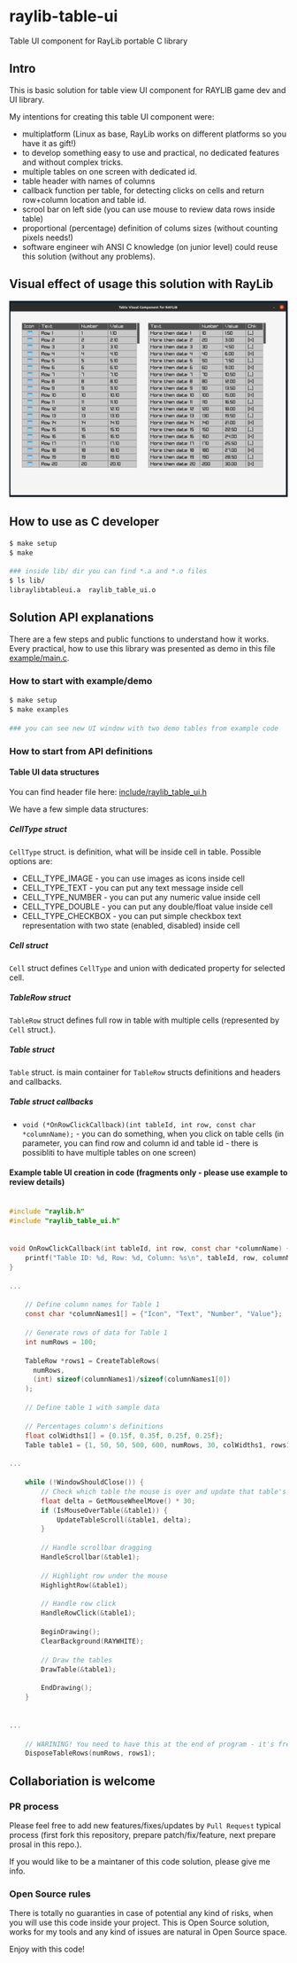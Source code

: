 # raylib-table-ui
Table UI component for RayLib portable C library

## Intro
This is basic solution for table view UI component for RAYLIB game dev and UI library.

My intentions for creating this table UI component were:
- multiplatform (Linux as base, RayLib works on different platforms so you have it as gift!)
- to develop something easy to use and practical, no dedicated features and without complex tricks.
- multiple tables on one screen with dedicated id.
- table header with names of columns
- callback function per table, for detecting clicks on cells and return row+column location and table id.
- scrool bar on left side (you can use mouse to review data rows inside table)
- proportional (percentage) definition of colums sizes (without counting pixels needs!)
- software engineer wih ANSI C knowledge (on junior level) could reuse this solution (without any problems).


## Visual effect of usage this solution with RayLib

![Visual effect of usage this solution with RayLib](example/raylib_table_ui___example__demo_tables.png)


## How to use as C developer
```bash
$ make setup
$ make

### inside lib/ dir you can find *.a and *.o files
$ ls lib/
libraylibtableui.a  raylib_table_ui.o
```

## Solution API explanations

There are a few steps and public functions to understand how it works.
Every practical, how to use this library was presented as demo in this file [example/main.c](example/main.c).

### How to start with example/demo
```bash
$ make setup
$ make examples

### you can see new UI window with two demo tables from example code
```

### How to start from API definitions

#### Table UI data structures
You can find header file here: [include/raylib_table_ui.h](include/raylib_table_ui.h)

We have a few simple data structures:
##### CellType struct
`CellType` struct. is definition, what will be inside cell in table. Possible options are:
- CELL_TYPE_IMAGE - you can use images as icons inside cell
- CELL_TYPE_TEXT - you can put any text message inside cell
- CELL_TYPE_NUMBER - you can put any numeric value inside cell
- CELL_TYPE_DOUBLE - you can put any double/float value inside cell
- CELL_TYPE_CHECKBOX - you can put simple checkbox text representation with two state (enabled, disabled) inside cell

##### Cell struct
`Cell` struct defines `CellType` and union with dedicated property for selected cell.
 
##### TableRow struct
`TableRow` struct defines full row in table with multiple cells (represented by `Cell` struct.).


##### Table struct
`Table` struct. is main container for `TableRow` structs definitions and headers and callbacks.

##### Table struct callbacks
- `void (*OnRowClickCallback)(int tableId, int row, const char *columnName);` - you can do something, when you click on table cells (in parameter, you can find row and column id and table id - there is possibliti to have multiple tables on one screen)


#### Example table UI creation in code (fragments only - please use example to review details)
```c

#include "raylib.h"
#include "raylib_table_ui.h"


void OnRowClickCallback(int tableId, int row, const char *columnName) {
    printf("Table ID: %d, Row: %d, Column: %s\n", tableId, row, columnName);
}

...

    // Define column names for Table 1
    const char *columnNames1[] = {"Icon", "Text", "Number", "Value"};

    // Generate rows of data for Table 1
    int numRows = 100;

    TableRow *rows1 = CreateTableRows(
      numRows,
      (int) sizeof(columnNames1)/sizeof(columnNames1[0])
    );

    // Define table 1 with sample data
    
    // Percentages column's definitions
    float colWidths1[] = {0.15f, 0.35f, 0.25f, 0.25f};
    Table table1 = {1, 50, 50, 500, 600, numRows, 30, colWidths1, rows1, 0, 15, columnNames1, false, 0, -1, OnRowClickCallback};

...

    while (!WindowShouldClose()) {
        // Check which table the mouse is over and update that table's scroll
        float delta = GetMouseWheelMove() * 30;
        if (IsMouseOverTable(&table1)) {
            UpdateTableScroll(&table1, delta);
        }

        // Handle scrollbar dragging
        HandleScrollbar(&table1);

        // Highlight row under the mouse
        HighlightRow(&table1);

        // Handle row click
        HandleRowClick(&table1);

        BeginDrawing();
        ClearBackground(RAYWHITE);

        // Draw the tables
        DrawTable(&table1);

        EndDrawing();
    }


...

    // WARINING! You need to have this at the end of program - it's free memory!
    DisposeTableRows(numRows, rows1);

```


## Collaboriation is welcome

### PR process

Please feel free to add new features/fixes/updates by `Pull Request` typical process (first fork this repository, prepare patch/fix/feature, next prepare prosal in this repo.).

If you would like to be a maintaner of this code solution, please give me info.

### Open Source rules
There is totally no guaranties in case of potential any kind of risks, when you will use this code inside your project.
This is Open Source solution, works for my tools and any kind of issues are natural in Open Source space.

Enjoy with this code!
